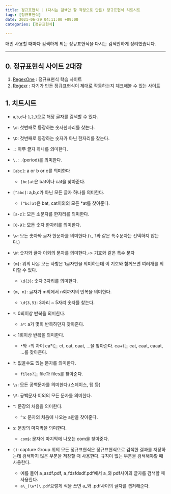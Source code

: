 ```yaml
---
title: 정규표현식 | (다시는 검색안 할 작정으로 만든) 정규표현식 치트시트
tags: [정규표현식]
date: 2021-06-29 04:11:00 +09:00
categories: [정규표현식]

---
```


매번 사용할 때마다 검색하게 되는 정규표현식을 다시는 검색안하게 정리했습니다.

<!--more-->
---


## 0. 정규표현식 사이트 2대장

1. [RegexOne](https://regexone.com/lesson/capturing_groups) : 정규표현식 학습 사이트
2. [Regexr](https://regexr.com/) : 자기가 만든 정규표현식이 제대로 작동하는지 체크해볼 수 있는 사이트


## 1. 치트시트
- `a`,`b`,`c`나 `1`,`2`,`3`으로 해당 글자를 검색할 수 있다.
- `\d`: 첫번째로 등장하는 숫자한자리를 찾는다.
- `\D`: 첫번째로 등장하는 숫자가 아닌 한자리를 찾는다.
- `.`: 아무 글자 하나를 의미한다.
- `\.`: `.`(period)를 의미한다.
- `[abc]`: a or b or c를 의미한다
  - `[bc]at`은 bat이나 cat을 찾아준다.
- `[^abc]`: a,b,c가 아닌 모든 글자 하나를 의미한다.
  - `[^bc]at`은 bat, cat이외의 모든 *at를 찾아준다.
- `[a-z]`: 모든 소문자를 한자리를 의미한다.
- `[0-9]`: 모든 숫자 한자리를 의미한다.
- `\w`: 모든 숫자와 글자 한문자를 의미한다.(`\`, `?`와 같은 특수문자는 선택하지 않는다.)
- `\W`: 숫자와 글자 이외의 문자를 의미한다.-> 기호와 같은 특수 문자
- `{m}`: 위의 나온 모든 사항은 1글자만을 의미하는데 이 기호와 함께쓰면 여러개를 의미할 수 있다.
  - `\d{3}`: 숫자 3자리를 의미한다.
- `{m, n}`: 글자가 m회에서 n회까지의 반복을 의미한다.
  - `\d{3,5}`: 3자리 ~ 5자리 숫자를 찾는다.
- `*`: 0회이상 반복을 의미한다.
  - `a*`: a가 몇회 반복하던지 찾아준다.
- `+`: 1회이상 반복을 의미한다.
  - `*`와 `+`의 차이
ca*t는 ct, cat, caat, ...을 찾아준다.
ca+t는 cat, caat, caaat, ...를 찾아준다.

- `?`: 없을수도 있는 문자를 의미한다.
  - `files?`는 file과 files를 찾아준다.
- `\s`: 모든 공백문자를 의미한다.(스페이스, 탭 등)
- `\S`: 공백문자 이외의 모든 문자를 의미한다.
- `^`: 문장의 처음을 의미한다.
  - `^a`: 문자의 처음에 나오는 a만을 찾아준다.
- `$`: 문장의 마지막을 의미한다.
  - `com$`: 문자에 마지막에 나오는 com을 찾아준다.
- `()`: capture Group
  위의 모든 정규표현식은 정규표현식으로 검색한 결과를 저장하는데 검색하지 않은 부분을 저장할 때 사용한다.
  규칙이 없는 부분을 검색해야할 때 사용한다.
  
  - 예를 들어 a_asdf.pdf, a_fdsfdsdf.pdf에서 a_와 pdf사이의 글자를 검색할 때사용한다.
  - `a\_(\w*)\.pdf`요렇게 식을 쓰면 a_와 .pdf사이의 글자를 캡처해준다.
  

  
